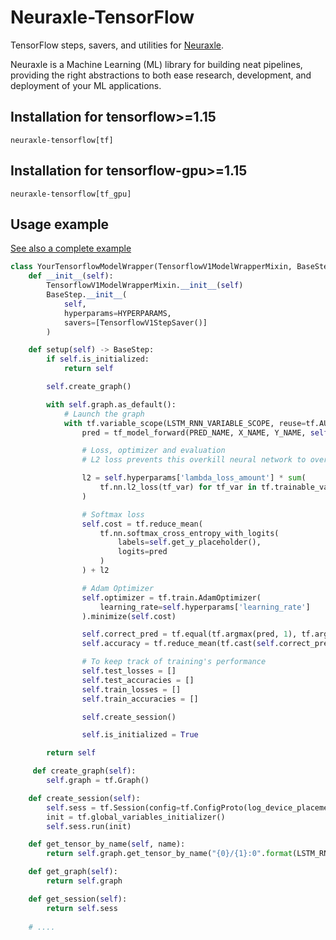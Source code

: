 # Neuraxle-TensorFlow

TensorFlow steps, savers, and utilities for [Neuraxle](https://github.com/Neuraxio/Neuraxle).

Neuraxle is a Machine Learning (ML) library for building neat pipelines, providing the right abstractions to both ease research, development, and deployment of your ML applications.

## Installation for tensorflow>=1.15

```
neuraxle-tensorflow[tf]
```

## Installation for tensorflow-gpu>=1.15

```
neuraxle-tensorflow[tf_gpu]
```

## Usage example

[See also a complete example](https://github.com/Neuraxio/LSTM-Human-Activity-Recognition/blob/neuraxle-refactor/steps/lstm_rnn_tensorflow_model_wrapper.py)

```python
class YourTensorflowModelWrapper(TensorflowV1ModelWrapperMixin, BaseStep):
    def __init__(self):
        TensorflowV1ModelWrapperMixin.__init__(self)
        BaseStep.__init__(
            self, 
            hyperparams=HYPERPARAMS,
            savers=[TensorflowV1StepSaver()]
        )

    def setup(self) -> BaseStep:
        if self.is_initialized:
            return self

        self.create_graph()

        with self.graph.as_default():
            # Launch the graph
            with tf.variable_scope(LSTM_RNN_VARIABLE_SCOPE, reuse=tf.AUTO_REUSE):
                pred = tf_model_forward(PRED_NAME, X_NAME, Y_NAME, self.hyperparams)

                # Loss, optimizer and evaluation
                # L2 loss prevents this overkill neural network to overfit the data

                l2 = self.hyperparams['lambda_loss_amount'] * sum(
                    tf.nn.l2_loss(tf_var) for tf_var in tf.trainable_variables()
                )

                # Softmax loss
                self.cost = tf.reduce_mean(
                    tf.nn.softmax_cross_entropy_with_logits(
                        labels=self.get_y_placeholder(),
                        logits=pred
                    )
                ) + l2

                # Adam Optimizer
                self.optimizer = tf.train.AdamOptimizer(
                    learning_rate=self.hyperparams['learning_rate']
                ).minimize(self.cost)

                self.correct_pred = tf.equal(tf.argmax(pred, 1), tf.argmax(self.get_tensor_by_name(Y_NAME), 1))
                self.accuracy = tf.reduce_mean(tf.cast(self.correct_pred, tf.float32))

                # To keep track of training's performance
                self.test_losses = []
                self.test_accuracies = []
                self.train_losses = []
                self.train_accuracies = []

                self.create_session()

                self.is_initialized = True

        return self

     def create_graph(self):
        self.graph = tf.Graph()

    def create_session(self):
        self.sess = tf.Session(config=tf.ConfigProto(log_device_placement=True), graph=self.graph)
        init = tf.global_variables_initializer()
        self.sess.run(init)

    def get_tensor_by_name(self, name):
        return self.graph.get_tensor_by_name("{0}/{1}:0".format(LSTM_RNN_VARIABLE_SCOPE, name))

    def get_graph(self):
        return self.graph

    def get_session(self):
        return self.sess
    
    # ....
    
```

